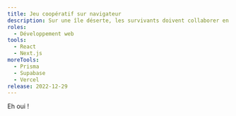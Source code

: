 ```yaml
---
title: Jeu coopératif sur navigateur
description: Sur une île déserte, les survivants doivent collaborer en asynchrone pour développer leurs campements.
roles:
  - Développement web
tools:
  - React
  - Next.js
moreTools:
  - Prisma
  - Supabase
  - Vercel
release: 2022-12-29
---
```


Eh oui !
